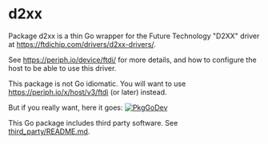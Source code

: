 # d2xx

Package d2xx is a thin Go wrapper for the Future Technology "D2XX" driver at
https://ftdichip.com/drivers/d2xx-drivers/.

See https://periph.io/device/ftdi/ for more details, and how to configure
the host to be able to use this driver.

This package is not Go idiomatic. You will want to use
https://periph.io/x/host/v3/ftdi (or later) instead.

But if you really want, here it goes:
[![PkgGoDev](https://pkg.go.dev/badge/periph.io/x/d2xx)](https://pkg.go.dev/periph.io/x/d2xx)

This Go package includes third party software. See
[third_party/README.md](third_party/README.md).
